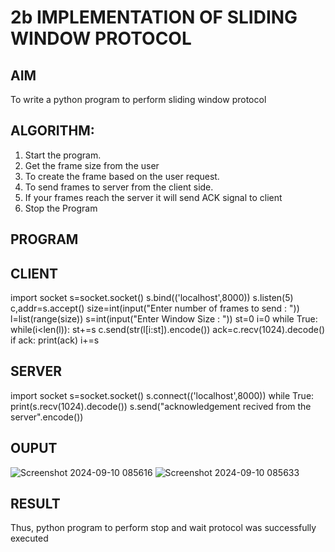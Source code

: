 # 2b IMPLEMENTATION OF SLIDING WINDOW PROTOCOL
## AIM
To write a python program to perform sliding window protocol
## ALGORITHM:
1. Start the program.
2. Get the frame size from the user
3. To create the frame based on the user request.
4. To send frames to server from the client side.
5. If your frames reach the server it will send ACK signal to client
6. Stop the Program
## PROGRAM
## CLIENT
import socket
s=socket.socket()
s.bind(('localhost',8000))
s.listen(5)
c,addr=s.accept()
size=int(input("Enter number of frames to send : "))
l=list(range(size))
s=int(input("Enter Window Size : "))
st=0
i=0
while True:
    while(i<len(l)):
       st+=s
       c.send(str(l[i:st]).encode())
       ack=c.recv(1024).decode()
       if ack:
          print(ack)
          i+=s
## SERVER
import socket
s=socket.socket()
s.connect(('localhost',8000))
while True:
    print(s.recv(1024).decode())
    s.send("acknowledgement recived from the server".encode())
## OUPUT
![Screenshot 2024-09-10 085616](https://github.com/user-attachments/assets/fb4c3d3e-ce8e-41b6-9602-2113d3a2101a)
![Screenshot 2024-09-10 085633](https://github.com/user-attachments/assets/12c01ca2-c664-411f-a8f3-f62c80a3740b)


## RESULT
Thus, python program to perform stop and wait protocol was successfully executed

